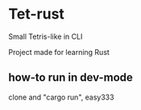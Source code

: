 # Tet-rust

Small Tetris-like in CLI

Project made for learning Rust

## how-to run in dev-mode
clone and "cargo run", easy333
